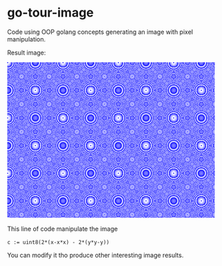 # go-tour-image

Code using OOP golang concepts generating an image with pixel manipulation.   

Result image: <br>

[![fractal image](image.png)]("image.png")

This line of code manipulate the image 
```
c := uint8(2*(x-x*x) - 2*(y*y-y))

``` 
You can modify it tho produce other interesting image results.

